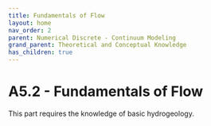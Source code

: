 ```yaml
---
title: Fundamentals of Flow
layout: home
nav_order: 2
parent: Numerical Discrete - Continuum Modeling
grand_parent: Theoretical and Conceptual Knowledge
has_children: true
---
```

<script
  src="https://cdn.mathjax.org/mathjax/latest/MathJax.js?config=TeX-AMS-MML_HTMLorMML"
  type="text/javascript">
</script>

# A5.2 - Fundamentals of Flow

This part requires the knowledge of basic hydrogeology. 
